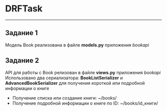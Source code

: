 # DRFTask
____

## Задание 1

Модель Book реализована в файле __models.py__ приложения *bookapi*

## Задание 2

API для работы с Book релизован в файле __views.py__ приложения *bookapi*
Использовано два сериализатора: __BookListSerializer__ и __AdvancedBookSerializer__ для получения короткой или подробной информации о книге

- Получение списка или создание книги: ~/books/
- Получение подробной информации о книге по ID: ~/books/id_книги/
